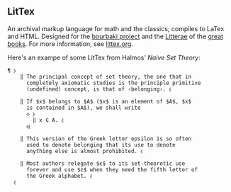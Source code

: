 LitTex
------

An archival markup language for math and the classics; compiles to LaTex and HTML. 
Designed for the [bourbaki project](https://bourbakiproject.com) and the [Litterae](https://greatbooksadventure.com/litterae.html) of the [great books](https://greatbooksadventure.com).
For more information, see [littex.org](https://littex.org).

Here's an exampe of some LitTex from Halmos' _Naive Set Theory_:
```lit
¶ ⦊
    ‖ The principal concept of set theory, the one that in
      completely axiomatic studies is the principle primitive
      (undefined) concept, is that of ‹belonging›. ⦉

    ‖ If $x$ belongs to $A$ ($x$ is an element of $A$, $x$
      is contained in $A$), we shall write
      ◇ ⦊
        ‖ x ∈ A. ⦉
      ⦉⦉

    ‖ This version of the Greek letter epsilon is so often
      used to denote belonging that its use to denote
      anything else is almost prohibited. ⦉

    ‖ Most authors relegate $ϵ$ to its set-theoretic use
      forever and use $ε$ when they need the fifth letter of
      the Greek alphabet. ⦉
  ⦉
```

